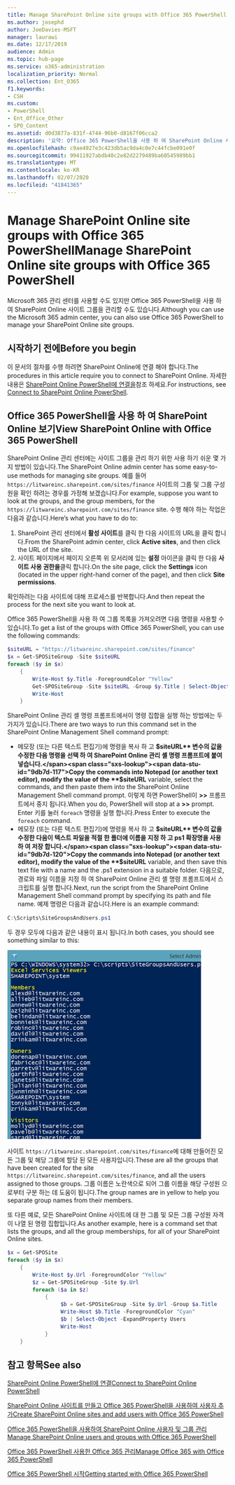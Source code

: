 ```yaml
---
title: Manage SharePoint Online site groups with Office 365 PowerShell
ms.author: josephd
author: JoeDavies-MSFT
manager: laurawi
ms.date: 12/17/2019
audience: Admin
ms.topic: hub-page
ms.service: o365-administration
localization_priority: Normal
ms.collection: Ent_O365
f1.keywords:
- CSH
ms.custom:
- PowerShell
- Ent_Office_Other
- SPO_Content
ms.assetid: d0d3877a-831f-4744-96b0-d8167f06cca2
description: '요약: Office 365 PowerShell을 사용 하 여 SharePoint Online 사이트 그룹을 관리 합니다.'
ms.openlocfilehash: c9ae4927e3c423db5ac9da4c0e7c44fcbe091e0f
ms.sourcegitcommit: 99411927abdb40c2e82d2279489ba60545989bb1
ms.translationtype: MT
ms.contentlocale: ko-KR
ms.lasthandoff: 02/07/2020
ms.locfileid: "41841365"
---
```

# <a name="manage-sharepoint-online-site-groups-with-office-365-powershell"></a><span data-ttu-id="9db7d-103">Manage SharePoint Online site groups with Office 365 PowerShell</span><span class="sxs-lookup"><span data-stu-id="9db7d-103">Manage SharePoint Online site groups with Office 365 PowerShell</span></span>

<span data-ttu-id="9db7d-104">Microsoft 365 관리 센터를 사용할 수도 있지만 Office 365 PowerShell을 사용 하 여 SharePoint Online 사이트 그룹을 관리할 수도 있습니다.</span><span class="sxs-lookup"><span data-stu-id="9db7d-104">Although you can use the Microsoft 365 admin center, you can also use Office 365 PowerShell to manage your SharePoint Online site groups.</span></span>

## <a name="before-you-begin"></a><span data-ttu-id="9db7d-105">시작하기 전에</span><span class="sxs-lookup"><span data-stu-id="9db7d-105">Before you begin</span></span>

<span data-ttu-id="9db7d-106">이 문서의 절차를 수행 하려면 SharePoint Online에 연결 해야 합니다.</span><span class="sxs-lookup"><span data-stu-id="9db7d-106">The procedures in this article require you to connect to SharePoint Online.</span></span> <span data-ttu-id="9db7d-107">자세한 내용은 [SharePoint Online PowerShell에 연결을](https://docs.microsoft.com/powershell/sharepoint/sharepoint-online/connect-sharepoint-online?view=sharepoint-ps)참조 하세요.</span><span class="sxs-lookup"><span data-stu-id="9db7d-107">For instructions, see [Connect to SharePoint Online PowerShell](https://docs.microsoft.com/powershell/sharepoint/sharepoint-online/connect-sharepoint-online?view=sharepoint-ps).</span></span>

## <a name="view-sharepoint-online-with-office-365-powershell"></a><span data-ttu-id="9db7d-108">Office 365 PowerShell을 사용 하 여 SharePoint Online 보기</span><span class="sxs-lookup"><span data-stu-id="9db7d-108">View SharePoint Online with Office 365 PowerShell</span></span>

<span data-ttu-id="9db7d-109">SharePoint Online 관리 센터에는 사이트 그룹을 관리 하기 위한 사용 하기 쉬운 몇 가지 방법이 있습니다.</span><span class="sxs-lookup"><span data-stu-id="9db7d-109">The SharePoint Online admin center has some easy-to-use methods for managing site groups.</span></span> <span data-ttu-id="9db7d-110">예를 들어 `https://litwareinc.sharepoint.com/sites/finance` 사이트의 그룹 및 그룹 구성원을 확인 하려는 경우를 가정해 보겠습니다.</span><span class="sxs-lookup"><span data-stu-id="9db7d-110">For example, suppose you want to look at the groups, and the group members, for the `https://litwareinc.sharepoint.com/sites/finance` site.</span></span> <span data-ttu-id="9db7d-111">수행 해야 하는 작업은 다음과 같습니다.</span><span class="sxs-lookup"><span data-stu-id="9db7d-111">Here’s what you have to do to:</span></span>

1. <span data-ttu-id="9db7d-112">SharePoint 관리 센터에서 **활성 사이트**를 클릭 한 다음 사이트의 URL을 클릭 합니다.</span><span class="sxs-lookup"><span data-stu-id="9db7d-112">From the SharePoint admin center, click **Active sites**, and then click the URL of the site.</span></span>
2. <span data-ttu-id="9db7d-113">사이트 페이지에서 페이지 오른쪽 위 모서리에 있는 **설정** 아이콘을 클릭 한 다음 **사이트 사용 권한을**클릭 합니다.</span><span class="sxs-lookup"><span data-stu-id="9db7d-113">On the site page, click the **Settings** icon (located in the upper right-hand corner of the page), and then click **Site permissions**.</span></span>

<span data-ttu-id="9db7d-114">확인하려는 다음 사이트에 대해 프로세스를 반복합니다.</span><span class="sxs-lookup"><span data-stu-id="9db7d-114">And then repeat the process for the next site you want to look at.</span></span>

<span data-ttu-id="9db7d-115">Office 365 PowerShell을 사용 하 여 그룹 목록을 가져오려면 다음 명령을 사용할 수 있습니다.</span><span class="sxs-lookup"><span data-stu-id="9db7d-115">To get a list of the groups with Office 365 PowerShell, you can use the following commands:</span></span>

```powershell
$siteURL = "https://litwareinc.sharepoint.com/sites/finance"
$x = Get-SPOSiteGroup -Site $siteURL
foreach ($y in $x)
    {
        Write-Host $y.Title -ForegroundColor "Yellow"
        Get-SPOSiteGroup -Site $siteURL -Group $y.Title | Select-Object -ExpandProperty Users
        Write-Host
    }
```

<span data-ttu-id="9db7d-116">SharePoint Online 관리 셸 명령 프롬프트에서이 명령 집합을 실행 하는 방법에는 두 가지가 있습니다.</span><span class="sxs-lookup"><span data-stu-id="9db7d-116">There are two ways to run this command set in the SharePoint Online Management Shell command prompt:</span></span>

- <span data-ttu-id="9db7d-117">메모장 (또는 다른 텍스트 편집기)에 명령을 복사 하 고 **$siteURL** 변수의 값을 수정한 다음 명령을 선택 하 여 SharePoint Online 관리 셸 명령 프롬프트에 붙여 넣습니다.</span><span class="sxs-lookup"><span data-stu-id="9db7d-117">Copy the commands into Notepad (or another text editor), modify the value of the **$siteURL** variable, select the commands, and then paste them into the SharePoint Online Management Shell command prompt.</span></span> <span data-ttu-id="9db7d-118">이렇게 하면 PowerShell이 **>>** 프롬프트에서 중지 됩니다.</span><span class="sxs-lookup"><span data-stu-id="9db7d-118">When you do, PowerShell will stop at a **>>** prompt.</span></span> <span data-ttu-id="9db7d-119">Enter 키를 눌러 `foreach` 명령을 실행 합니다.</span><span class="sxs-lookup"><span data-stu-id="9db7d-119">Press Enter to execute the `foreach` command.</span></span><br/>
- <span data-ttu-id="9db7d-120">메모장 (또는 다른 텍스트 편집기)에 명령을 복사 하 고 **$siteURL** 변수의 값을 수정한 다음이 텍스트 파일을 적절 한 폴더에 이름을 지정 하 고 ps1 확장명을 사용 하 여 저장 합니다.</span><span class="sxs-lookup"><span data-stu-id="9db7d-120">Copy the commands into Notepad (or another text editor), modify the value of the **$siteURL** variable, and then save this text file with a name and the .ps1 extension in a suitable folder.</span></span> <span data-ttu-id="9db7d-121">다음으로, 경로와 파일 이름을 지정 하 여 SharePoint Online 관리 셸 명령 프롬프트에서 스크립트를 실행 합니다.</span><span class="sxs-lookup"><span data-stu-id="9db7d-121">Next, run the script from the SharePoint Online Management Shell command prompt by specifying its path and file name.</span></span> <span data-ttu-id="9db7d-122">예제 명령은 다음과 같습니다.</span><span class="sxs-lookup"><span data-stu-id="9db7d-122">Here is an example command:</span></span>

```powershell
C:\Scripts\SiteGroupsAndUsers.ps1
```

<span data-ttu-id="9db7d-123">두 경우 모두에 다음과 같은 내용이 표시 됩니다.</span><span class="sxs-lookup"><span data-stu-id="9db7d-123">In both cases, you should see something similar to this:</span></span>

![SharePoint Online 사이트 그룹](media/SPO-site-groups.png)

<span data-ttu-id="9db7d-125">사이트 `https://litwareinc.sharepoint.com/sites/finance`에 대해 만들어진 모든 그룹 및 해당 그룹에 할당 된 모든 사용자입니다.</span><span class="sxs-lookup"><span data-stu-id="9db7d-125">These are all the groups that have been created for the site `https://litwareinc.sharepoint.com/sites/finance`, and all the users assigned to those groups.</span></span> <span data-ttu-id="9db7d-126">그룹 이름은 노란색으로 되어 그룹 이름을 해당 구성원 으로부터 구분 하는 데 도움이 됩니다.</span><span class="sxs-lookup"><span data-stu-id="9db7d-126">The group names are in yellow to help you separate group names from their members.</span></span>

<span data-ttu-id="9db7d-127">또 다른 예로, 모든 SharePoint Online 사이트에 대 한 그룹 및 모든 그룹 구성원 자격이 나열 된 명령 집합입니다.</span><span class="sxs-lookup"><span data-stu-id="9db7d-127">As another example, here is a command set that lists the groups, and all the group memberships, for all of your SharePoint Online sites.</span></span>

```powershell
$x = Get-SPOSite
foreach ($y in $x)
    {
        Write-Host $y.Url -ForegroundColor "Yellow"
        $z = Get-SPOSiteGroup -Site $y.Url
        foreach ($a in $z)
            {
                 $b = Get-SPOSiteGroup -Site $y.Url -Group $a.Title 
                 Write-Host $b.Title -ForegroundColor "Cyan"
                 $b | Select-Object -ExpandProperty Users
                 Write-Host
            }
    }
```
    
## <a name="see-also"></a><span data-ttu-id="9db7d-128">참고 항목</span><span class="sxs-lookup"><span data-stu-id="9db7d-128">See also</span></span>

[<span data-ttu-id="9db7d-129">SharePoint Online PowerShell에 연결</span><span class="sxs-lookup"><span data-stu-id="9db7d-129">Connect to SharePoint Online PowerShell</span></span>](https://docs.microsoft.com/powershell/sharepoint/sharepoint-online/connect-sharepoint-online?view=sharepoint-ps)

[<span data-ttu-id="9db7d-130">SharePoint Online 사이트를 만들고 Office 365 PowerShell을 사용하여 사용자 추가</span><span class="sxs-lookup"><span data-stu-id="9db7d-130">Create SharePoint Online sites and add users with Office 365 PowerShell</span></span>](create-sharepoint-sites-and-add-users-with-powershell.md)

[<span data-ttu-id="9db7d-131">Office 365 PowerShell을 사용하여 SharePoint Online 사용자 및 그룹 관리</span><span class="sxs-lookup"><span data-stu-id="9db7d-131">Manage SharePoint Online users and groups with Office 365 PowerShell</span></span>](manage-sharepoint-users-and-groups-with-powershell.md)

[<span data-ttu-id="9db7d-132">Office 365 PowerShell 사용한 Office 365 관리</span><span class="sxs-lookup"><span data-stu-id="9db7d-132">Manage Office 365 with Office 365 PowerShell</span></span>](manage-office-365-with-office-365-powershell.md)
  
[<span data-ttu-id="9db7d-133">Office 365 PowerShell 시작</span><span class="sxs-lookup"><span data-stu-id="9db7d-133">Getting started with Office 365 PowerShell</span></span>](getting-started-with-office-365-powershell.md)

